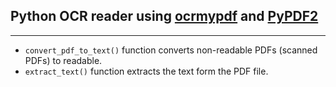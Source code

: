 ## Python OCR reader using [ocrmypdf](https://github.com/ocrmypdf/OCRmyPDF) and [PyPDF2](https://github.com/py-pdf/pypdf)
___
- ```convert_pdf_to_text()``` function converts non-readable PDFs (scanned PDFs) to readable.
- ```extract_text()``` function extracts the text form the PDF file.
